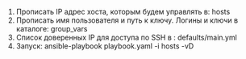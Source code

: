 1. Прописать IP адрес хоста, которым будем управлять  в:
    hosts
2. Прописать имя пользователя и путь к ключу. 
Логины и ключи в каталоге:
    group_vars
3. Список доверенных IP для доступа по SSH в :
    defaults/main.yml
4. Запуск:
    ansible-playbook  playbook.yaml  -i hosts  -vD
    